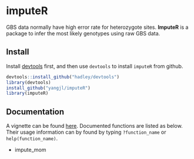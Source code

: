 # imputeR

GBS data normally have high error rate for heterozygote sites.
**ImputeR** is a package to infer the most likely genotypes using raw GBS data.

## Install

Install [devtools](https://github.com/hadley/devtools) first, and then use `devtools` to install `imputeR` from github.

```R
devtools::install_github("hadley/devtools")
library(devtools)
install_github("yangjl/imputeR")
library(imputeR)
```

## Documentation

A vignette can be found [here](https://github.com/yangjl/imputeR/blob/master/vignettes/imputeR-vignette.pdf).
Documented functions are listed as below. Their usage information can by found by typing `?function_name` or `help(function_name)`.

 - impute_mom

